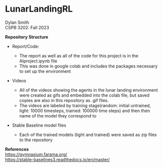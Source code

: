 # **LunarLandingRL**

Dylan Smith <br>
CSPB 3202: Fall 2023

**Repository Structure**<br>
- Report/Code:
  - The report as well as all of the code for this project is in the AIproject.ipynb file
  - This was done in google colab and includes the packages necessary to set up the environment
 
- Videos
  - All of the videos showing the agents in the lunar landing environment were created as gifs and embedded into the colab file, but saved copies are also in this repository as .gif files.
  - The videos are labeled by training stage(random: initial untrained, light: 10000 timesteps, trained: 100000 time steps) and then then name of the model they correspond to
 
- Stable Baseline model files
  - Each of the trained models (light and trained) were saved as zip files to the repository

**References**<br>
https://gymnasium.farama.org/<br>
https://stable-baselines3.readthedocs.io/en/master/
